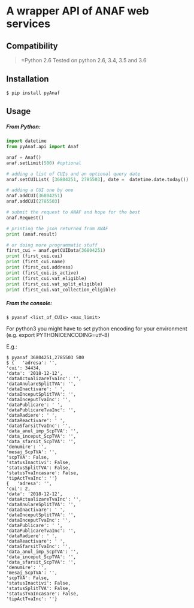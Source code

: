 # A wrapper API of ANAF web services


## Compatibility
>=Python 2.6
Tested on python 2.6, 3.4, 3.5 and 3.6

## Installation

    $ pip install pyAnaf


## Usage

##### From Python:

```python
import datetime
from pyAnaf.api import Anaf

anaf = Anaf()
anaf.setLimit(500) #optional

# adding a list of CUIs and an optional query date
anaf.setCUIList( [36804251, 2785503], date =  datetime.date.today())

# adding a CUI one by one
anaf.addCUI(36804251)
anaf.addCUI(2785503)

# submit the request to ANAF and hope for the best
anaf.Request()

# printing the json returned from ANAF
print (anaf.result)

# or doing more programmatic stuff
first_cui = anaf.getCUIData(36804251)
print (first_cui.cui)
print (first_cui.name)
print (first_cui.address)
print (first_cui.is_active)
print (first_cui.vat_eligible)
print (first_cui.vat_split_eligible)
print (first_cui.vat_collection_eligible)

```

##### From the console:

	$ pyanaf <list_of_CUIs> <max_limit>

For python3 you might have to set python encoding for your environment (e.g. export PYTHONIOENCODING=utf-8)

E.g.:

    $ pyanaf 36804251,2785503 500
    $ {   'adresa': '',
    'cui': 34434,
    'data': '2018-12-12',
    'dataActualizareTvaInc': '',
    'dataAnulareSplitTVA': '',
    'dataInactivare': ' ',
    'dataInceputSplitTVA': '',
    'dataInceputTvaInc': '',
    'dataPublicare': ' ',
    'dataPublicareTvaInc': '',
    'dataRadiere': ' ',
    'dataReactivare': ' ',
    'dataSfarsitTvaInc': '',
    'data_anul_imp_ScpTVA': '',
    'data_inceput_ScpTVA': '',
    'data_sfarsit_ScpTVA': '',
    'denumire': '',
    'mesaj_ScpTVA': '',
    'scpTVA': False,
    'statusInactivi': False,
    'statusSplitTVA': False,
    'statusTvaIncasare': False,
    'tipActTvaInc': ''}
	{   'adresa': '',
    'cui': 2,
    'data': '2018-12-12',
    'dataActualizareTvaInc': '',
    'dataAnulareSplitTVA': '',
    'dataInactivare': ' ',
    'dataInceputSplitTVA': '',
    'dataInceputTvaInc': '',
    'dataPublicare': ' ',
    'dataPublicareTvaInc': '',
    'dataRadiere': ' ',
    'dataReactivare': ' ',
    'dataSfarsitTvaInc': '',
    'data_anul_imp_ScpTVA': '',
    'data_inceput_ScpTVA': '',
    'data_sfarsit_ScpTVA': '',
    'denumire': '',
    'mesaj_ScpTVA': '',
    'scpTVA': False,
    'statusInactivi': False,
    'statusSplitTVA': False,
    'statusTvaIncasare': False,
    'tipActTvaInc': ''}
